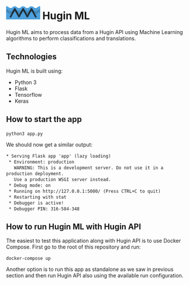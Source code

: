 # <img src="https://raw.githubusercontent.com/kryptokrona/kryptokrona-python-sdk/master/kryptokrona.png" alt="XKR" height="36" /> Hugin ML

Hugin ML aims to process data from a Hugin API using Machine Learning algorithms to perform classifications and translations.

## Technologies

Hugin ML is built using:

- Python 3
- Flask
- Tensorflow
- Keras

## How to start the app

```shell
python3 app.py
```

We should now get a similar output:

```shell
* Serving Flask app 'app' (lazy loading)
 * Environment: production
   WARNING: This is a development server. Do not use it in a production deployment.
   Use a production WSGI server instead.
 * Debug mode: on
 * Running on http://127.0.0.1:5000/ (Press CTRL+C to quit)
 * Restarting with stat
 * Debugger is active!
 * Debugger PIN: 316-584-348
```

## How to run Hugin ML with Hugin API

The easiest to test this application along with Hugin API is to use Docker Compose. First go to
the root of this repository and run:

```shell
docker-compose up
```

Another option is to run this app as standalone as we saw in previous section and then run Hugin API also using the
available run configuration. 